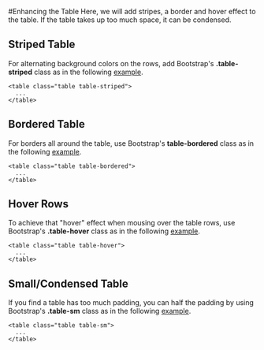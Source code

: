 
#Enhancing the Table
Here, we will add stripes, a border and hover effect to the table. If the table takes up too much space, it can be condensed.

## Striped Table

For alternating background colors on the rows, add Bootstrap's **.table-striped** class as in the following <a href="archives/Class Htmls/ex3.html" target="_blank">example</a>.

~~~
<table class="table table-striped">
  ...
</table>
~~~

## Bordered Table

For borders all around the table, use Bootstrap's **table-bordered**  class as in the following <a href="archives/Class Htmls/ex4.html" target="_blank">example</a>.

~~~
<table class="table table-bordered">
  ...
</table>
~~~

## Hover Rows

To achieve that "hover" effect when mousing over the table rows, use Bootstrap's **.table-hover** class as in the following <a href="archives/Class Htmls/ex5.html" target="_blank">example</a>.

~~~
<table class="table table-hover">
  ...
</table>
~~~


## Small/Condensed Table

If you find a table has too much padding, you can half the padding by using Bootstrap's **.table-sm** class as in the
following <a href="archives/Class Htmls/ex8.html" target="_blank">example</a>.


~~~
<table class="table table-sm">
  ...
</table>
~~~
